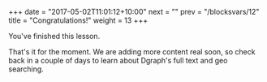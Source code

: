 +++
date = "2017-05-02T11:01:12+10:00"
next = ""
prev = "/blocksvars/12"
title = "Congratulations!"
weight = 13
+++

You've finished this lesson.

That's it for the moment.  We are adding more content real soon, so
check back in a couple of days to learn about Dgraph's full text and
geo searching.


<!--Next up, string and geo searching.  Or use the index to go to another topic.-->
